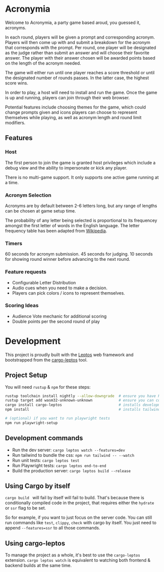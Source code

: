 # Acronymia

Welcome to Acronymia, a party game based aroud, you guessed it, acronyms.

In each round, players will be given a prompt and corresponding acronym. Players will then come up with and submit a breakdown for the acronym that corresponds with the prompt. Per round, one player will be designated as the judge rather than submit an answer and will choose their favorite answer. The player with their answer chosen will be awarded points based on the length of the acronym needed.

The game will either run until one player reaches a score threshold or until the designated number of rounds passes. In the latter case, the highest score wins.

In order to play, a host will need to install and run the game. Once the game is up and running, players can join through their web browser.

Potential features include choosing themes for the game, which could change prompts given and icons players can choose to represent themselves while playing, as well as acronym length and round limit modifiers.

## Features

### Host
The first person to join the game is granted host privileges which include a debug view and the ability to impersonate or kick any player.

There is no multi-game support. It only supports one active game running at a time.

### Acronym Selection
Acronyms are by default between 2-6 letters long, but any range of lengths can be chosen at game setup time.

The probability of any letter being selected is proportional to its frequencey amongst the first letter of words in the English language. 
The letter frequency table has been adapted from [Wikipedia](https://en.wikipedia.org/wiki/Letter_frequency#Relative_frequencies_of_the_first_letters_of_a_word_in_English_language).

### Timers
60 seconds for acronym submission.
45 seconds for judging.
10 seconds for showing round winner before advancing to the next round.

### Feature requests
- Configurable Letter Distribution
- Audio cues when you need to make a decision.
- Players can pick colors / icons to represent themselves.

### Scoring Ideas
- Audience Vote mechanic for additional scoring
- Double points per the second round of play

# Development
This project is proudly built with the [Leptos](https://github.com/leptos-rs/leptos) web framework and bootstrapped from the [cargo-leptos](https://github.com/akesson/cargo-leptos) tool.

## Project Setup

You will need `rustup` & `npm` for these steps: 
```sh
rustup toolchain install nightly --allow-downgrade  # ensure you have Rust nightly
rustup target add wasm32-unknown-unknown            # ensure you can compile to Web Assembly
cargo install cargo-leptos                          # installs development scripts for a leptos project
npm install                                         # installs tailwind & playwright 

# (optional) if you want to run playwright tests 
npm run playwright-setup
```

## Development commands
- Run the dev server: `cargo leptos watch --features=dev`
- Run tailwind to bundle the css: `npm run tailwind -- --watch`
- Run unit tests: `cargo leptos test`
- Run Playwright tests: `cargo leptos end-to-end`
- Build the production server: `cargo leptos build --release`

## Using Cargo by itself
`cargo build ` will fail by itself will fail to build.
That's because there is conditionally compiled code in the project, that requires either the `hydrate` or `ssr` flag to be set.

So for example, if you want to just focus on the server code. You can still run commands like `test`, `clippy`, `check` with cargo by itself. You just need to append `--features=ssr` to all those commands.

## Using cargo-leptos
To manage the project as a whole, it's best to use the `cargo-leptos` extension.
`cargo leptos watch` is equivalent to watching both frontend & backend builds at the same time.
